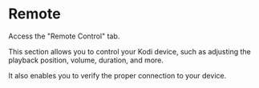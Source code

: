 # Remote

Access the "Remote Control" tab.

This section allows you to control your Kodi device, such as adjusting the playback position, volume, duration, and more.

It also enables you to verify the proper connection to your device.
